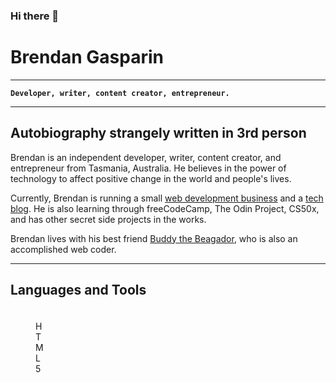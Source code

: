 ### Hi there 👋

# Brendan Gasparin

---

**`Developer, writer, content creator, entrepreneur.`**

---

## Autobiography strangely written in 3rd person

Brendan is an independent developer, writer, content creator, and entrepreneur from Tasmania, Australia. He believes in the power of technology to affect positive change in the world and people's lives.

Currently, Brendan is running a small [web development business](https://cyborgplatypus.com.au/) and a [tech blog](https://brendangasparin.com.au/blog/). He is also learning through freeCodeCamp, The Odin Project, CS50x, and has other secret side projects in the works.

Brendan lives with his best friend [Buddy the Beagador](https://brendangasparin.github.io/buddy/), who is also an accomplished web coder.

---

## Languages and Tools

<div style="display:flexbox;">
    <div style="height:50px;width:50px;">
      <figure>
        <img src="https://cdn.jsdelivr.net/gh/devicons/devicon@latest/icons/html5/html5-plain-wordmark.svg" alt="HTML5" height="20" width="20" style="display:block;" />
        <figcaption style="display:block;text-align:center;">HTML 5</figcaption>
      </figure>
    </div>
<div>



<!--
**BrendanGasparin/BrendanGasparin** is a ✨ _special_ ✨ repository because its `README.md` (this file) appears on your GitHub profile.

Here are some ideas to get you started:

- 🔭 I’m currently working on ...
- 🌱 I’m currently learning ...
- 👯 I’m looking to collaborate on ...
- 🤔 I’m looking for help with ...
- 💬 Ask me about ...
- 📫 How to reach me: ...
- 😄 Pronouns: ...
- ⚡ Fun fact: ...
-->
